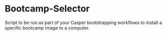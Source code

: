 # Bootcamp-Selector
Script to be run as part of your Casper bootstrapping workflows to install a specific bootcamp image to a computer.

